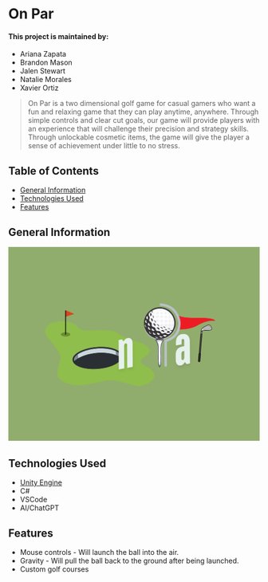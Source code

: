 # On Par
#### This project is maintained by:
- Ariana Zapata
- Brandon Mason
- Jalen Stewart
- Natalie Morales
- Xavier Ortiz

> On Par is a two dimensional golf game for casual gamers who want a fun and relaxing game that they can play anytime, anywhere. Through simple controls and clear cut goals, our game will provide players with an experience that will challenge their precision and strategy skills. Through unlockable cosmetic items, the game will give the player a sense of achievement under little to no stress.

## Table of Contents
  - [General Information](#general-information)
  - [Technologies Used](#technologies-used)
  - [Features](#features)


## General Information
![On Par](./img/OnPar.png)


## Technologies Used
- [Unity Engine](https://unity.com/products/unity-engine)
- C#
- VSCode
- AI/ChatGPT


## Features
- Mouse controls - Will launch the ball into the air.
- Gravity - Will pull the ball back to the ground after being launched.
- Custom golf courses
